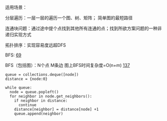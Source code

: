 适用场景：

分层遍历：一层一层的遍历一个图、树、矩阵； 简单图的最短路径

连通块问题：通过途中提个点找到其他所有连通的点；找到所欲方案问题的一种非递归实现方式

拓扑排序：实现容易度远超DFS

BFS:
[69](https://github.com/mazexiaozhoulu/Leetcode-/blob/ae8412a44d6b63113da89660090c338aef31a4ee/lintcode%2069%20%C2%B7%20Binary%20Tree%20Level%20Order%20Traversal.md)

BFS（包括图）：N个点 M条边 图上BFS时间复杂度=O(n+m)
[137](https://github.com/mazexiaozhoulu/Leetcode-/blob/312a5248f9c2cbf6b1a0a74c7a784f4f2971f164/lintcode%20137%20Clone%20Graph.md)
```
queue = collections.deque([node])
distance = {node:0}

while queue:
  node = queue.popleft()
  for neighbor in node.get_neighbors():
    if neighbor in distance:
      continue
    distance[neighbor] = distance[node] +1
    queue.append(neighbor)
```
